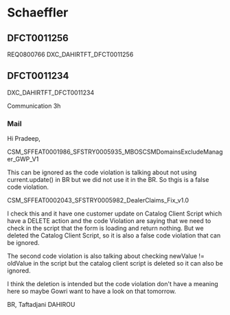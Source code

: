 # Schaeffler

## DFCT0011256
REQ0800766
DXC_DAHIRTFT_DFCT0011256

## DFCT0011234
DXC_DAHIRTFT_DFCT0011234

Communication 3h

### Mail
Hi Pradeep,
          

CSM_SFFEAT0001986_SFSTRY0005935_MBOSCSMDomainsExcludeManager_GWP_V1

This can be ignored as the code violation is talking about not using current.update() in BR but we did not use it in the BR. So thgis is a false code violation.


CSM_SFFEAT0002043_SFSTRY0005982_DealerClaims_Fix_v1.0

I check this and it have one customer update on Catalog Client Script which have a DELETE action and the code Violation are saying that we need to check in the script that the form is loading and return nothing. But we deleted the Catalog Client Script, so it is also a false code violation that can be ignored.

The second code violation is also talking about checking  newValue != oldValue in the script but the catalog client script is deleted so it can also be ignored.

I think the deletion is intended but the code violation don't have a meaning here so maybe Gowri want to have a look on that tomorrow.

BR,
Taftadjani DAHIROU